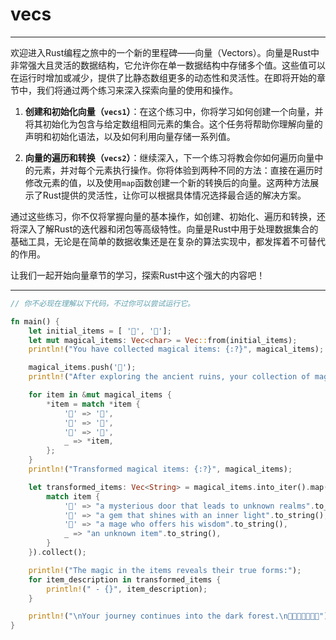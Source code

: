 # vecs

---

欢迎进入Rust编程之旅中的一个新的里程碑——向量（Vectors）。向量是Rust中非常强大且灵活的数据结构，它允许你在单一数据结构中存储多个值。这些值可以在运行时增加或减少，提供了比静态数组更多的动态性和灵活性。在即将开始的章节中，我们将通过两个练习来深入探索向量的使用和操作。

1. **创建和初始化向量（`vecs1`）**：在这个练习中，你将学习如何创建一个向量，并将其初始化为包含与给定数组相同元素的集合。这个任务将帮助你理解向量的声明和初始化语法，以及如何利用向量存储一系列值。

2. **向量的遍历和转换（`vecs2`）**：继续深入，下一个练习将教会你如何遍历向量中的元素，并对每个元素执行操作。你将体验到两种不同的方法：直接在遍历时修改元素的值，以及使用`map`函数创建一个新的转换后的向量。这两种方法展示了Rust提供的灵活性，让你可以根据具体情况选择最合适的解决方案。

通过这些练习，你不仅将掌握向量的基本操作，如创建、初始化、遍历和转换，还将深入了解Rust的迭代器和闭包等高级特性。向量是Rust中用于处理数据集合的基础工具，无论是在简单的数据收集还是在复杂的算法实现中，都发挥着不可替代的作用。

让我们一起开始向量章节的学习，探索Rust中这个强大的内容吧！

---

```rust
// 你不必现在理解以下代码，不过你可以尝试运行它。

fn main() {
    let initial_items = [ '🔑', '🔮'];
    let mut magical_items: Vec<char> = Vec::from(initial_items);
    println!("You have collected magical items: {:?}", magical_items);

    magical_items.push('📖');
    println!("After exploring the ancient ruins, your collection of magical items grows: \n{:?}", magical_items);

    for item in &mut magical_items {
        *item = match *item {
			'🔑' => '🚪',
            '🔮' => '💎',
            '📖' => '🧙',
            _ => *item,
        };
    }
    println!("Transformed magical items: {:?}", magical_items);

    let transformed_items: Vec<String> = magical_items.into_iter().map(|item| {
        match item {
			'🚪' => "a mysterious door that leads to unknown realms".to_string(),
            '💎' => "a gem that shines with an inner light".to_string(),
            '🧙' => "a mage who offers his wisdom".to_string(),
            _ => "an unknown item".to_string(),
        }
    }).collect();

    println!("The magic in the items reveals their true forms:");
    for item_description in transformed_items {
        println!(" - {}", item_description);
    }

    println!("\nYour journey continues into the dark forest.\n🌲🌲🌲🌲🌲🌲🌲");
}

```

